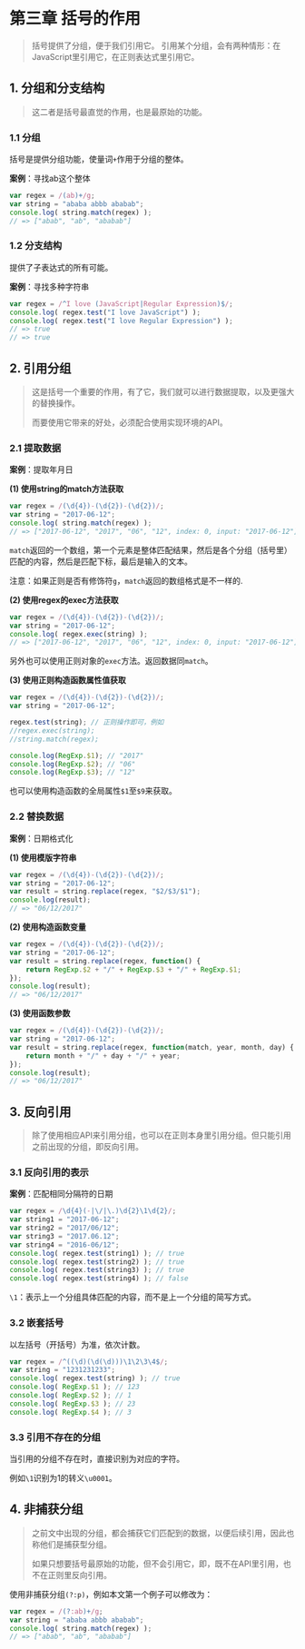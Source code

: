 
# 第三章 括号的作用

> 括号提供了分组，便于我们引用它。
> 引用某个分组，会有两种情形：在JavaScript里引用它，在正则表达式里引用它。

## 1. 分组和分支结构

> 这二者是括号最直觉的作用，也是最原始的功能。

### 1.1 分组

括号是提供分组功能，使量词`+`作用于分组的整体。

**案例**：寻找ab这个整体

```js
var regex = /(ab)+/g;
var string = "ababa abbb ababab";
console.log( string.match(regex) ); 
// => ["abab", "ab", "ababab"]
```

### 1.2 分支结构

提供了子表达式的所有可能。

**案例**：寻找多种字符串

```js
var regex = /^I love (JavaScript|Regular Expression)$/;
console.log( regex.test("I love JavaScript") );
console.log( regex.test("I love Regular Expression") );
// => true
// => true
```

## 2. 引用分组

> 这是括号一个重要的作用，有了它，我们就可以进行数据提取，以及更强大的替换操作。
>
> 而要使用它带来的好处，必须配合使用实现环境的API。

### 2.1 提取数据

**案例**：提取年月日

**(1) 使用string的match方法获取**

```js
var regex = /(\d{4})-(\d{2})-(\d{2})/;
var string = "2017-06-12";
console.log( string.match(regex) ); 
// => ["2017-06-12", "2017", "06", "12", index: 0, input: "2017-06-12"]
```

`match`返回的一个数组，第一个元素是整体匹配结果，然后是各个分组（括号里）匹配的内容，然后是匹配下标，最后是输入的文本。

注意：如果正则是否有修饰符`g`，`match`返回的数组格式是不一样的.

**(2) 使用regex的exec方法获取**

```js
var regex = /(\d{4})-(\d{2})-(\d{2})/;
var string = "2017-06-12";
console.log( regex.exec(string) ); 
// => ["2017-06-12", "2017", "06", "12", index: 0, input: "2017-06-12"]
```

另外也可以使用正则对象的`exec`方法。返回数据同`match`。

**(3) 使用正则构造函数属性值获取**

```js
var regex = /(\d{4})-(\d{2})-(\d{2})/;
var string = "2017-06-12";

regex.test(string); // 正则操作即可，例如
//regex.exec(string);
//string.match(regex);

console.log(RegExp.$1); // "2017"
console.log(RegExp.$2); // "06"
console.log(RegExp.$3); // "12"
```

也可以使用构造函数的全局属性`$1`至`$9`来获取。

### 2.2 替换数据

**案例**：日期格式化

**(1) 使用模版字符串**

```js
var regex = /(\d{4})-(\d{2})-(\d{2})/;
var string = "2017-06-12";
var result = string.replace(regex, "$2/$3/$1");
console.log(result); 
// => "06/12/2017"
```

**(2) 使用构造函数变量**

```js
var regex = /(\d{4})-(\d{2})-(\d{2})/;
var string = "2017-06-12";
var result = string.replace(regex, function() {
	return RegExp.$2 + "/" + RegExp.$3 + "/" + RegExp.$1;
});
console.log(result); 
// => "06/12/2017"
```

**(3) 使用函数参数**

```js
var regex = /(\d{4})-(\d{2})-(\d{2})/;
var string = "2017-06-12";
var result = string.replace(regex, function(match, year, month, day) {
	return month + "/" + day + "/" + year;
});
console.log(result); 
// => "06/12/2017"
```

## 3. 反向引用

> 除了使用相应API来引用分组，也可以在正则本身里引用分组。但只能引用之前出现的分组，即反向引用。

### 3.1 反向引用的表示

**案例**：匹配相同分隔符的日期

```js
var regex = /\d{4}(-|\/|\.)\d{2}\1\d{2}/;
var string1 = "2017-06-12";
var string2 = "2017/06/12";
var string3 = "2017.06.12";
var string4 = "2016-06/12";
console.log( regex.test(string1) ); // true
console.log( regex.test(string2) ); // true
console.log( regex.test(string3) ); // true
console.log( regex.test(string4) ); // false
```

`\1`：表示上一个分组具体匹配的内容，而不是上一个分组的简写方式。

### 3.2 嵌套括号

以左括号（开括号）为准，依次计数。

```js
var regex = /^((\d)(\d(\d)))\1\2\3\4$/;
var string = "1231231233";
console.log( regex.test(string) ); // true
console.log( RegExp.$1 ); // 123
console.log( RegExp.$2 ); // 1
console.log( RegExp.$3 ); // 23
console.log( RegExp.$4 ); // 3
```

### 3.3 引用不存在的分组

当引用的分组不存在时，直接识别为对应的字符。

例如`\1`识别为1的转义`\u0001`。

## 4. 非捕获分组

> 之前文中出现的分组，都会捕获它们匹配到的数据，以便后续引用，因此也称他们是捕获型分组。
>
> 如果只想要括号最原始的功能，但不会引用它，即，既不在API里引用，也不在正则里反向引用。

使用非捕获分组`(?:p)`，例如本文第一个例子可以修改为：

```js
var regex = /(?:ab)+/g;
var string = "ababa abbb ababab";
console.log( string.match(regex) ); 
// => ["abab", "ab", "ababab"]
```

